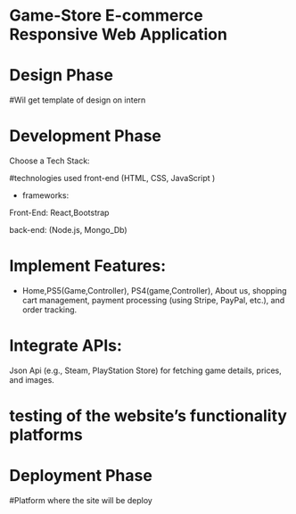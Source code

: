 # Game-Store E-commerce Responsive Web Application

# Design Phase

#Wil get template of design on intern

# Development Phase

Choose a Tech Stack:

#technologies used front-end (HTML, CSS, JavaScript )
- frameworks:

Front-End: React,Bootstrap

back-end: (Node.js, Mongo_Db)

# Implement Features:
- Home,PS5(Game,Controller), PS4(game,Controller), About us, shopping cart management, payment processing (using Stripe, PayPal, etc.), and order tracking.

# Integrate APIs:
 Json Api (e.g., Steam, PlayStation Store) for fetching game details, prices, and images.

# testing of the website’s functionality platforms

# Deployment Phase
#Platform where the site will be deploy

